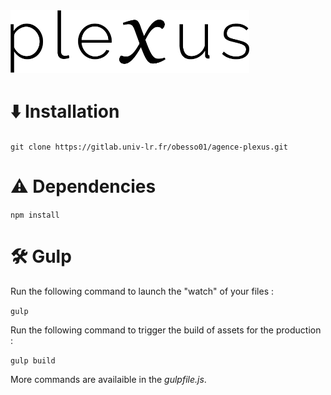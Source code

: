 <img height="100" src="src/assets/img/logo_plexus.png" alt="Logo agence Plexus">

# :arrow_down: Installation

`git clone https://gitlab.univ-lr.fr/obesso01/agence-plexus.git`

# :warning: Dependencies

`npm install`

# :hammer_and_wrench: Gulp

Run the following command to launch the "watch" of your files :

`gulp`

Run the following command to trigger the build of assets for the production :

`gulp build`

More commands are availaible in the _gulpfile.js_.